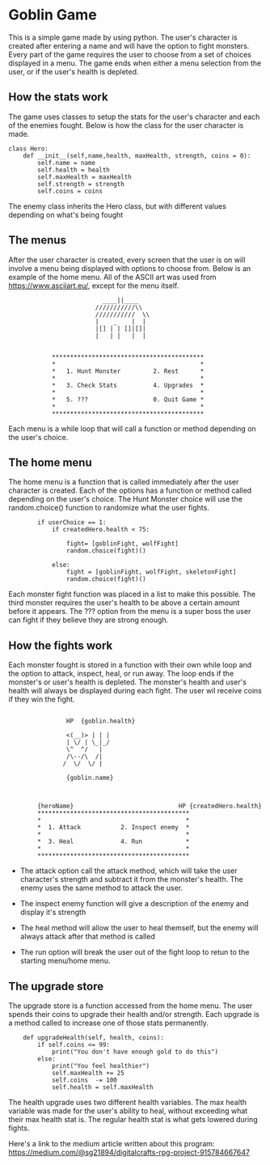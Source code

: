 # Goblin Game

This is a simple game made by using python. The user's character is created after entering a name and will have the option to fight monsters. Every part of the game requires the user to choose from a set of choices displayed in a menu. The game ends when either a menu selection from the user, or if the user's health is depleted.

## How the stats work

The game uses classes to setup the stats for the user's character and each of the enemies fought. Below is how the class for the user character is made.

```
class Hero:
    def __init__(self,name,health, maxHealth, strength, coins = 0):
        self.name = name
        self.health = health
        self.maxHealth = maxHealth
        self.strength = strength
        self.coins = coins
```

The enemy class inherits the Hero class, but with different values depending on what's being fought

## The menus

After the user character is created, every screen that the user is on will involve a menu being displayed with options to choose from. Below is an example of the home menu.
All of the ASCII art was used from https://www.asciiart.eu/, except for the menu itself.

```
                          ____||____
                        ///////////\\
                        ///////////  \\
                        |    _    |  |
                        |[] | | []|[]|
                        |   | |   |  |


            ******************************************
            *                                        *
            *   1. Hunt Monster         2. Rest      *
            *                                        *
            *   3. Check Stats          4. Upgrades  *
            *                                        *
            *   5. ???                  0. Quit Game *
            *                                        *
            ******************************************
```

Each menu is a while loop that will call a function or method depending on the user's choice.

## The home menu

The home menu is a function that is called immediately after the user character is created. Each of the options has a function or method called depending on the user's choice. The Hunt Monster choice will use the random.choice() function to randomize what the user fights.

```
        if userChoice == 1:
            if createdHero.health < 75:

                fight= [goblinFight, wolfFight]
                random.choice(fight)()

            else:
                fight = [goblinFight, wolfFight, skeletonFight]
                random.choice(fight)()
```

Each monster fight function was placed in a list to make this possible. The third monster requires the user's health to be above a certain amount before it appears. The ??? option from the menu is a super boss the user can fight if they believe they are strong enough.

## How the fights work

Each monster fought is stored in a function with their own while loop and the option to attack, inspect, heal, or run away. The loop ends if the monster's or user's health is depleted. The monster's health and user's health will always be displayed during each fight. The user wil receive coins if they win the fight.

```

                HP  {goblin.health}

                <(__)> | | |
                | \/ | \_|_/
                \^  ^/   |
                /\--/\  /|
               /  \/  \/ |

                {goblin.name}



        {heroName}                             HP {createdHero.health}
        ******************************************
        *                                        *
        *  1. Attack           2. Inspect enemy  *
        *                                        *
        *  3. Heal             4. Run            *
        *                                        *
        ******************************************
```

- The attack option call the attack method, which will take the user character's strength and subtract it from the monster's health. The enemy uses the same method to attack the user.

- The inspect enemy function will give a description of the enemy and display it's strength

- The heal method will allow the user to heal themself, but the enemy will always attack after that method is called

- The run option will break the user out of the fight loop to retun to the starting menu/home menu.

## The upgrade store

The upgrade store is a function accessed from the home menu. The user spends their coins to upgrade their health and/or strength. Each upgrade is a method called to increase one of those stats permanently.

```
    def upgradeHealth(self, health, coins):
        if self.coins <= 99:
            print("You don't have enough gold to do this")
        else:
            print("You feel healthier")
            self.maxHealth += 25
            self.coins  -= 100
            self.health = self.maxHealth
```

The health upgrade uses two different health variables. The max health variable was made for the user's ability to heal, without exceeding what their max health stat is. The regular health stat is what gets lowered during fights.

Here's a link to the medium article written about this program:
https://medium.com/@sg21894/digitalcrafts-rpg-project-915784667647
